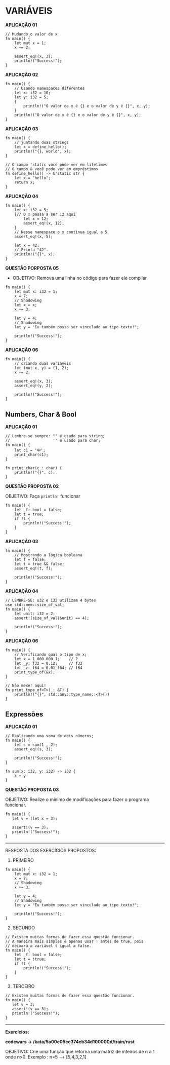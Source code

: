 # **VARIÁVEIS**

**APLICAÇÃO 01**

```
// Mudando o valor de x
fn main() {
    let mut x = 1;
    x += 2; 
    
    assert_eq!(x, 3);
    println!("Success!");
}
```


**APLICAÇÃO 02**

```
fn main() {
    // Usando namespaces diferentes
    let x: i32 = 10;
    let y: i32 = 5;
    {
        println!("O valor de x é {} e o valor de y é {}", x, y);
    }
    println!("O valor de x é {} e o valor de y é {}", x, y); 
}
```


**APLICAÇÃO 03**

```
fn main() {
    // juntando duas strings
    let x = define_hello();
    println!("{}, world", x); 
}

// O campo 'static você pode ver em lifetimes
// O campo & você pode ver em empréstimos
fn define_hello() -> &'static str {
    let x = "hello";
    return x;
}
```


**APLICAÇÃO 04**

```
fn main() {
    let x: i32 = 5;
    {// O x passa a ser 12 aqui
        let x = 12;
        assert_eq!(x, 12);
    }
    // Nesse namespace o x continua igual a 5
    assert_eq!(x, 5);

    let x = 42;
    // Printa "42".
    println!("{}", x);
}
```


**QUESTÃO  PORPOSTA 05**

* OBJETIVO: Remova uma linha no código para fazer ele compilar

```
fn main() {
    let mut x: i32 = 1;
    x = 7;
    // Shadowing
    let x = x; 
    x += 3;

    let y = 4;
    // Shadowing
    let y = "Eu também posso ser vinculado ao tipo texto!"; 

    println!("Success!");
}

```


**APLICAÇÃO 06**

```
fn main() {
    // criando duas variáveis
    let (mut x, y) = (1, 2);
    x += 2;

    assert_eq!(x, 3);
    assert_eq!(y, 2);

    println!("Success!");
}
```

## Numbers, Char & Bool

**APLICAÇÃO 01**

```
// Lembre-se sempre: "" é usado para string;
//                   '' e´usado para char;
fn main() {
    let c1 = '中';
    print_char(c1);
} 

fn print_char(c : char) {
    println!("{}", c);
}
```


**QUESTÃO PROPOSTA 02**

OBJETIVO: Faça ``println!`` funcionar

```
fn main() {
    let _f: bool = false;
    let t = true;
    if !t {
        println!("Success!");
    }
} 
```

**APLICAÇÃO 03**

```
fn main() {
    // Mostrando a lógica booleana
    let f = false;
    let t = true && false;
    assert_eq!(t, f);

    println!("Success!");
}
```


**APLICAÇÃO 04**

```
// LEMBRE-SE: u32 e i32 utilizam 4 bytes
use std::mem::size_of_val;
fn main() {
    let unit: i32 = 2;
    assert!(size_of_val(&unit) == 4);

    println!("Success!");
}
```


**APLICAÇÃO 06**

```
fn main() {
    // Verificando qual o tipo de x;
    let x = 1_000.000_1;    // ?
    let _y: f32 = 0.12;     // f32
    let _z: f64 = 0.01_f64; // f64
    print_type_of(&x);
}

// Não mexer aqui! 
fn print_type_of<T>(_: &T) {
    println!("{}", std::any::type_name::<T>())
}
```

## Expressões

**APLICAÇÃO 01**

```
// Realizando uma soma de dois números;
fn main() {
    let s = sum(1 , 2);
    assert_eq!(s, 3);

    println!("Success!");
}

fn sum(x: i32, y: i32) -> i32 {
    x + y
}
```


**QUESTÃO PROPOSTA 03**

OBJETIVO: Realize o mínimo de modificações para fazer o programa funcionar.

```
fn main() {
   let v = (let x = 3);

   assert!(v == 3);
   println!("Success!");
}
```

___

RESPOSTA DOS EXERCÍCIOS PROPOSTOS: 

1) PRIMEIRO

```
fn main() {
    let mut x: i32 = 1;
    x = 7;
    // Shadowing
    x += 3;

    let y = 4;
    // Shadowing
    let y = "Eu também posso ser vinculado ao tipo texto!"; 

    println!("Success!");
}
```

2) SEGUNDO

```
// Existem muitas formas de fazer essa questão funcionar.
// A maneira mais simples é apenas usar ! antes de true, pois
// deixará a variável t igual a false.
fn main() {
    let _f: bool = false;
    let t = !true;
    if !t {
        println!("Success!");
    }
} 
```

3) TERCEIRO

```
// Existem muitas formas de fazer essa questão funcionar.
fn main() {
   let v = 3;
   assert!(v == 3);
   println!("Success!");
}
```

___

**Exercícios:**

**codewars -> /kata/5a00e05cc374cb34d100000d/train/rust**

OBJETIVO: Crie uma função que retorna uma matriz de inteiros de n a 1 onde n>0.
Exemplo : n=5 --> [5,4,3,2,1]
